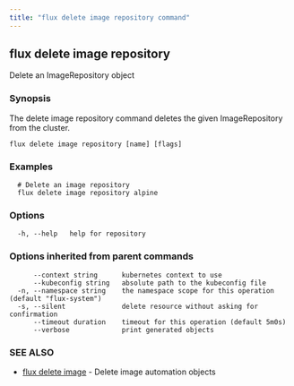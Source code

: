```yaml
---
title: "flux delete image repository command"
---
```

## flux delete image repository

Delete an ImageRepository object

### Synopsis

The delete image repository command deletes the given ImageRepository from the cluster.

```
flux delete image repository [name] [flags]
```

### Examples

```
  # Delete an image repository
  flux delete image repository alpine
```

### Options

```
  -h, --help   help for repository
```

### Options inherited from parent commands

```
      --context string      kubernetes context to use
      --kubeconfig string   absolute path to the kubeconfig file
  -n, --namespace string    the namespace scope for this operation (default "flux-system")
  -s, --silent              delete resource without asking for confirmation
      --timeout duration    timeout for this operation (default 5m0s)
      --verbose             print generated objects
```

### SEE ALSO

* [flux delete image](/cmd/flux_delete_image/)	 - Delete image automation objects

